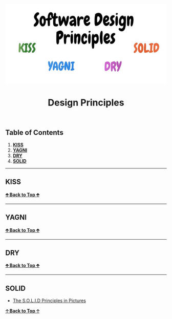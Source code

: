 <h1 align="center">
  <br>
  <img src="../img/design-principles.jpg" alt="Design Principles" height="250">
  <br>
  <br>
  Design Principles
  <br>
  <br>
</h1>

## Table of Contents

1. **[KISS](#KISS)**
2. **[YAGNI](#YAGNI)**
3. **[DRY](#DRY)**
4. **[SOLID](#SOLID)**

---

## KISS

**[🡱 Back to Top 🡱](#table-of-contents)**

---

## YAGNI

**[🡱 Back to Top 🡱](#table-of-contents)**

---

## DRY

**[🡱 Back to Top 🡱](#table-of-contents)**

---

## SOLID

- [The S.O.L.I.D Principles in Pictures](https://medium.com/backticks-tildes/the-s-o-l-i-d-principles-in-pictures-b34ce2f1e898)

**[🡡 Back to Top 🡡](#table-of-contents)**